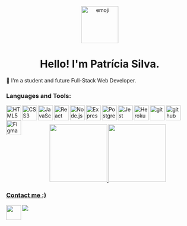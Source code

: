 <div align="center">
  <img alt="emoji" src="https://user-images.githubusercontent.com/87550368/139965905-3a3a1442-2552-433b-ae90-cc2681f6ffad.png" width="100" />
  <h1>Hello! I'm Patrícia Silva.</h1>
</div>

🔘 I'm a student and future Full-Stack Web Developer.

### Languages and Tools:
 <img align="left" width="40px" alt="HTML5" src="https://cdn.jsdelivr.net/gh/devicons/devicon/icons/html5/html5-original.svg" />
 <img align="left" width="40px" alt="CSS3" src="https://cdn.jsdelivr.net/gh/devicons/devicon/icons/css3/css3-original.svg" />
 <img align="left" width="40px" alt="JavaScript" src="https://cdn.jsdelivr.net/gh/devicons/devicon/icons/javascript/javascript-original.svg" />
 <img align="left" width="40px" alt="React" src="https://cdn.jsdelivr.net/gh/devicons/devicon/icons/react/react-original.svg" />
 <img align="left" width="40px" alt="Node.js" src="https://cdn.jsdelivr.net/gh/devicons/devicon/icons/nodejs/nodejs-original.svg" />
 <img align="left" width="40px" alt="Express" src="https://cdn.jsdelivr.net/gh/devicons/devicon/icons/express/express-original.svg" />
 <img align="left" width="40px" alt="PostgreSQL" src="https://cdn.jsdelivr.net/gh/devicons/devicon/icons/postgresql/postgresql-original.svg" />
 <img align="left" width="40px" alt="Jest" src="https://cdn.jsdelivr.net/gh/devicons/devicon/icons/jest/jest-plain.svg" />
 <img align="left" width="40px" alt="Heroku" src="https://cdn.jsdelivr.net/gh/devicons/devicon/icons/heroku/heroku-original.svg" />
 <img align="left" width="40px" alt="git" src="https://cdn.jsdelivr.net/gh/devicons/devicon/icons/git/git-original.svg" />
 <img align="left" width="40px" alt="github" src="https://cdn.jsdelivr.net/gh/devicons/devicon/icons/github/github-original.svg" />
 <img align="left" width="40px" alt="Figma" src="https://cdn.jsdelivr.net/gh/devicons/devicon/icons/figma/figma-original.svg" />
<br />
<br />
<br />

<div align="center">
  <a href="https://github.com/patricia270">
  <img height="155em" src="https://github-readme-stats.vercel.app/api?username=patricia270&show_icons=true&bg_color=FFE4E1&title_color=FF0080&icon_color=FF0080&text_color=FF69B4&include_all_commits=true&count_private=true"/>
  <img height="155em" src="https://github-readme-stats.vercel.app/api/top-langs/?username=patricia270&layout=compact&langs_count=7&bg_color=FFE4E1&title_color=FF0080&icon_color=FFE135&text_color=FF69B4"/>
</div>

### Contact me :)
  <a href="https://www.linkedin.com/in/patricia-silva-silva/" target="_blank"> 
    <img align="left" width="40px" src="https://cdn.jsdelivr.net/gh/devicons/devicon/icons/linkedin/linkedin-original.svg" target="_blank" />
  </a> 
  <a href = "mailto:patriciasilva.eq@gmail.com" target="_blank">
    <img align="left" src="https://img.icons8.com/fluency/48/000000/gmail-new.png" target="_blank" />
  </a>
  


